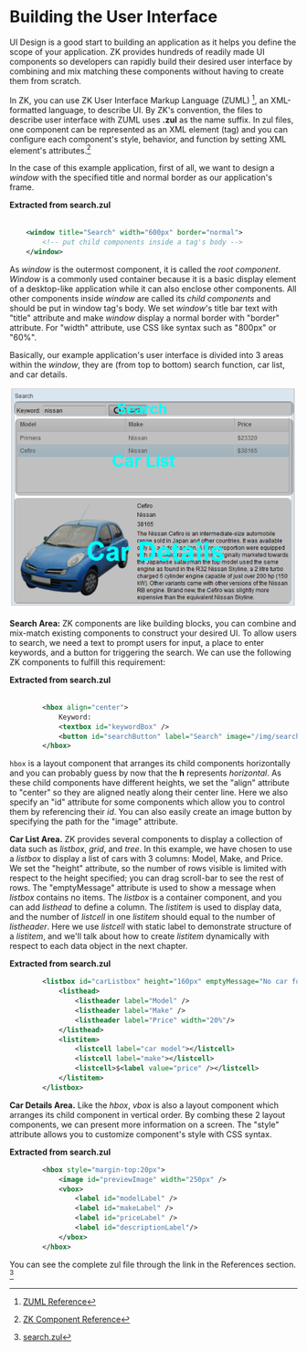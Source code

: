 # Building the User Interface

UI Design is a good start to building an application as it helps you
define the scope of your application. ZK provides hundreds of readily
made UI components so developers can rapidly build their desired user
interface by combining and mix matching these components without having
to create them from scratch.

In ZK, you can use ZK User Interface Markup Language (ZUML) [^3], an
XML-formatted language, to describe UI. By ZK's convention, the files to
describe user interface with ZUML uses **.zul** as the name suffix. In
zul files, one component can be represented as an XML element (tag) and
you can configure each component's style, behavior, and function by
setting XML element's attributes.[^4]

In the case of this example application, first of all, we want to design
a *window* with the specified title and normal border as our
application's frame.

**Extracted from search.zul**

```xml

    <window title="Search" width="600px" border="normal">
        <!-- put child components inside a tag's body -->
    </window>
```

As *window* is the outermost component, it is called the *root
component*. *Window* is a commonly used container because it is a basic
display element of a desktop-like application while it can also enclose
other components. All other components inside *window* are called its
*child components* and should be put in window tag's body. We set
*window*'s title bar text with "title" attribute and make *window*
display a normal border with "border" attribute. For "width" attribute,
use CSS like syntax such as "800px" or "60%".

Basically, our example application's user interface is divided into 3
areas within the *window*, they are (from top to bottom) search
function, car list, and car details.

![](../images/tutorial-ui-3areas.png)

**Search Area:** ZK components are like building blocks, you can combine
and mix-match existing components to construct your desired UI. To allow
users to search, we need a text to prompt users for input, a place to
enter keywords, and a button for triggering the search. We can use the
following ZK components to fulfill this requirement:

**Extracted from search.zul**

``` xml

        <hbox align="center">
            Keyword:
            <textbox id="keywordBox" />
            <button id="searchButton" label="Search" image="/img/search.png" />
        </hbox>
```

`hbox` is a layout component that arranges its child components
horizontally and you can probably guess by now that the **h** represents
*horizontal*. As these child components have different heights, we set
the "align" attribute to "center" so they are aligned neatly along their
center line. Here we also specify an "id" attribute for some components
which allow you to control them by referencing their *id*. You can also
easily create an image button by specifying the path for the "image"
attribute.

**Car List Area.** ZK provides several components to display a
collection of data such as *listbox*, *grid*, and *tree*. In this
example, we have chosen to use a *listbox* to display a list of cars
with 3 columns: Model, Make, and Price. We set the "height" attribute,
so the number of rows visible is limited with respect to the height
specified; you can drag scroll-bar to see the rest of rows. The
"emptyMessage" attribute is used to show a message when *listbox*
contains no items. The *listbox* is a container component, and you can
add *listhead* to define a column. The *listitem* is used to display
data, and the number of *listcell* in one *listitem* should equal to the
number of *listheader*. Here we use *listcell* with static label to
demonstrate structure of a *listitem*, and we'll talk about how to
create *listitem* dynamically with respect to each data object in the
next chapter.

**Extracted from search.zul**

```xml
        <listbox id="carListbox" height="160px" emptyMessage="No car found in the result">
            <listhead>
                <listheader label="Model" />
                <listheader label="Make" />
                <listheader label="Price" width="20%"/>
            </listhead>
            <listitem>
                <listcell label="car model"></listcell>
                <listcell label="make"></listcell>
                <listcell>$<label value="price" /></listcell>
            </listitem>
        </listbox>
```

**Car Details Area.** Like the *hbox*, *vbox* is also a layout component
which arranges its child component in vertical order. By combing these 2
layout components, we can present more information on a screen. The
"style" attribute allows you to customize component's style with CSS
syntax.

**Extracted from search.zul**

```xml
        <hbox style="margin-top:20px">
            <image id="previewImage" width="250px" />
            <vbox>
                <label id="modelLabel" />
                <label id="makeLabel" />
                <label id="priceLabel" />
                <label id="descriptionLabel"/>
            </vbox>
        </hbox>
```

You can see the complete zul file through the link in the References
section. [^5]

[^1]: [Car.java](https://code.google.com/p/zkbooks/source/browse/trunk/gettingStarted/getZkUp/src/tutorial/Car.java)

[^2]: [CarService.java](https://code.google.com/p/zkbooks/source/browse/trunk/gettingStarted/getZkUp/src/tutorial/CarService.java)
    [CarServiceImpl.java](https://code.google.com/p/zkbooks/source/browse/trunk/gettingStarted/getZkUp/src/tutorial/CarServiceImpl.java)

[^3]: [ZUML Reference](http://books.zkoss.org/wiki/ZUML_Reference)

[^4]: [ZK Component Reference](http://books.zkoss.org/wiki/ZK_Component_Reference)

[^5]: [search.zul](https://code.google.com/p/zkbooks/source/browse/trunk/gettingStarted/getZkUp/WebContent/search.zul)
